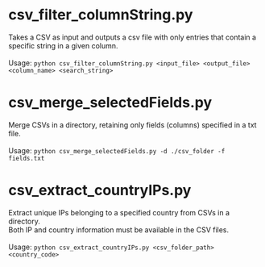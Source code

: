 # csv_filter_columnString.py
Takes a CSV as input and outputs a csv file with only entries that contain a specific string in a given column.<br><br>
Usage: `python csv_filter_columnString.py <input_file> <output_file> <column_name> <search_string>`

# csv_merge_selectedFields.py
Merge CSVs in a directory, retaining only fields (columns) specified in a txt file.<br><br>
Usage: `python csv_merge_selectedFields.py -d ./csv_folder -f fields.txt`

# csv_extract_countryIPs.py
Extract unique IPs belonging to a specified country from CSVs in a directory.<br>
Both IP and country information must be available in the CSV files.<br><br>
Usage: `python csv_extract_countryIPs.py <csv_folder_path> <country_code>`
